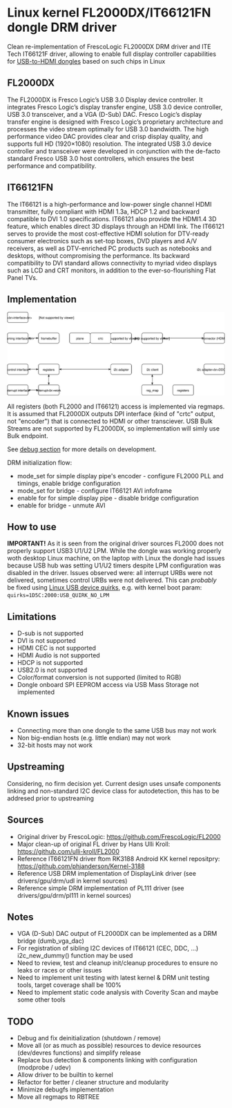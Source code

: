 # Linux kernel FL2000DX/IT66121FN dongle DRM driver

Clean re-implementation of FrescoLogic FL2000DX DRM driver and ITE Tech IT66121F driver, allowing to enable full display controller capabilities for [USB-to-HDMI dongles](https://www.aliexpress.com/item/HD-1080P-USB-3-0-To-HDMI-External-Video-Graphic-Card-Multi-Display-Cable-Adapter-Converter/32808836824.html?spm=a2g0s.9042311.0.0.4a9f4c4dow19O6) based on such chips in Linux

## FL2000DX
The FL2000DX is Fresco Logic’s USB 3.0 Display device controller. It integrates Fresco Logic’s display transfer engine, USB 3.0 device controller, USB 3.0 transceiver, and a VGA (D-Sub) DAC. Fresco Logic’s display transfer engine is designed with Fresco Logic’s proprietary architecture and processes the video stream optimally for USB 3.0 bandwidth. The high performance video DAC provides clear and crisp display quality, and supports full HD (1920×1080) resolution. The integrated USB 3.0 device controller and transceiver were developed in conjunction with the de-facto standard Fresco USB 3.0 host controllers, which ensures the best performance and compatibility.

## IT66121FN
The IT66121 is a high-performance and low-power single channel HDMI transmitter, fully compliant with HDMI 1.3a, HDCP 1.2 and backward compatible to DVI 1.0 specifications. IT66121 also provide the HDMI1.4 3D feature, which enables direct 3D displays through an HDMI link. The IT66121 serves to provide the most cost-effective HDMI solution for DTV-ready consumer electronics such as set-top boxes, DVD players and A/V receivers, as well as DTV-enriched PC products such as notebooks and desktops, without compromising the performance. Its backward compatibility to DVI standard allows connectivity to myriad video displays such as LCD and CRT monitors, in addition to the ever-so-flourishing Flat Panel TVs.

## Implementation
![Diagram](fl2000.svg)

All registers (both FL2000 and IT66121) access is implemented via regmaps. It is assumed that FL2000DX outputs DPI interface (kind of "crtc" output, not "encoder") that is connected to HDMI or other transciever. USB Bulk Streams are not supported by FL2000DX, so implementation will simly use Bulk endpoint.

See [debug section](https://github.com/klogg/fl2000_drm/blob/master/DEBUG.md) for more details on development.

DRM initialization flow:
 * mode_set for simple display pipe's encoder - configure FL2000 PLL and timings, enable bridge configuration
 * mode_set for bridge - configure IT66121 AVI infoframe
 * enable for for simple display pipe - disable bridge configuration
 * enable for bridge - unmute AVI

## How to use
**IMPORTANT!** As it is seen from the original driver sources FL2000 does not properly support USB3 U1/U2 LPM. While the dongle was working properly woth desktop Linux machine, on the laptop with Linux the dongle had issues because USB hub was setting U1/U2 timers despite LPM configuration was disabled in the driver. Issues observed were: all interrupt URBs were not delivered, sometimes control URBs were not delivered. This can *probably* be fixed using [Linux USB device quirks](elixir.bootlin.com/linux/latest/source/drivers/usb/core/quirks.c), e.g. with kernel boot param:<br> `quirks=1D5C:2000:USB_QUIRK_NO_LPM`

## Limitations
 * D-sub is not supported
 * DVI is not supported
 * HDMI CEC is not supported
 * HDMI Audio is not supported
 * HDCP is not supported
 * USB2.0 is not supported
 * Color/format conversion is not supported (limited to RGB)
 * Dongle onboard SPI EEPROM access via USB Mass Storage not implemented

## Known issues
 * Connecting more than one dongle to the same USB bus may not work
 * Non big-endian hosts (e.g. little endian) may not work
 * 32-bit hosts may not work

## Upstreaming
Considering, no firm decision yet. Current design uses unsafe components linking and non-standard I2C device class for autodetection, this has to be addresed prior to upstreaming

## Sources
 * Original driver by FrescoLogic: https://github.com/FrescoLogic/FL2000
 * Major clean-up of original FL driver by Hans Ulli Kroll: https://github.com/ulli-kroll/FL2000
 * Reference IT66121FN driver ftom RK3188 Android KK kernel repositpry: https://github.com/phjanderson/Kernel-3188
 * Reference USB DRM implementation of DisplayLink driver (see drivers/gpu/drm/udl in kernel sources)
 * Reference simple DRM implementation of PL111 driver (see drivers/gpu/drm/pl111 in kernel sources)

## Notes
 * VGA (D-Sub) DAC output of FL2000DX can be implemented as a DRM bridge (dumb_vga_dac)
 * For registration of sibling I2C devices of IT66121 (CEC, DDC, ...) i2c\_new\_dummy() function may be used
 * Need to review, test and cleanup init/cleanup procedures to ensure no leaks or races or other issues
 * Need to implement unit testing with latest kernel & DRM unit testing tools, target coverage shall be 100%
 * Need to implement static code analysis with Coverity Scan and maybe some other tools

## TODO
 * Debug and fix deinitialization (shutdown / remove)
 * Move all (or as much as possible) resources to device resources (dev/devres functions) and simplify release
 * Replace bus detection & components linking with configuration (modprobe / udev)
 * Allow driver to be builtin to kernel
 * Refactor for better / cleaner structure and modularity
 * Minimize debugfs implementation
 * Move all regmaps to RBTREE
